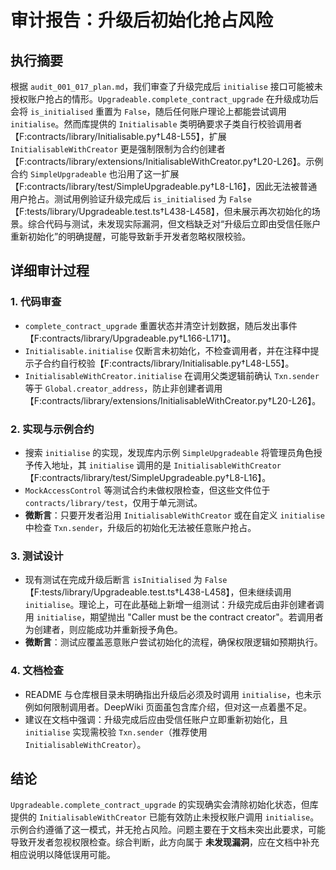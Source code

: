 # 审计报告：升级后初始化抢占风险

## 执行摘要

根据 `audit_001_017_plan.md`，我们审查了升级完成后 `initialise` 接口可能被未授权账户抢占的情形。`Upgradeable.complete_contract_upgrade` 在升级成功后会将 `is_initialised` 重置为 `False`，随后任何账户理论上都能尝试调用 `initialise`。然而库提供的 `Initialisable` 类明确要求子类自行校验调用者【F:contracts/library/Initialisable.py†L48-L55】，扩展 `InitialisableWithCreator` 更是强制限制为合约创建者【F:contracts/library/extensions/InitialisableWithCreator.py†L20-L26】。示例合约 `SimpleUpgradeable` 也沿用了这一扩展【F:contracts/library/test/SimpleUpgradeable.py†L8-L16】，因此无法被普通用户抢占。测试用例验证升级完成后 `is_initialised` 为 `False`【F:tests/library/Upgradeable.test.ts†L438-L458】，但未展示再次初始化的场景。综合代码与测试，未发现实际漏洞，但文档缺乏对“升级后立即由受信任账户重新初始化”的明确提醒，可能导致新手开发者忽略权限校验。

## 详细审计过程

### 1. 代码审查
- `complete_contract_upgrade` 重置状态并清空计划数据，随后发出事件【F:contracts/library/Upgradeable.py†L166-L171】。
- `Initialisable.initialise` 仅断言未初始化，不检查调用者，并在注释中提示子合约自行校验【F:contracts/library/Initialisable.py†L48-L55】。
- `InitialisableWithCreator.initialise` 在调用父类逻辑前确认 `Txn.sender` 等于 `Global.creator_address`，防止非创建者调用【F:contracts/library/extensions/InitialisableWithCreator.py†L20-L26】。

### 2. 实现与示例合约
- 搜索 `initialise` 的实现，发现库内示例 `SimpleUpgradeable` 将管理员角色授予传入地址，其 `initialise` 调用的是 `InitialisableWithCreator`【F:contracts/library/test/SimpleUpgradeable.py†L8-L16】。
- `MockAccessControl` 等测试合约未做权限检查，但这些文件位于 `contracts/library/test`，仅用于单元测试。
- **微断言**：只要开发者沿用 `InitialisableWithCreator` 或在自定义 `initialise` 中检查 `Txn.sender`，升级后的初始化无法被任意账户抢占。

### 3. 测试设计
- 现有测试在完成升级后断言 `isInitialised` 为 `False`【F:tests/library/Upgradeable.test.ts†L438-L458】，但未继续调用 `initialise`。理论上，可在此基础上新增一组测试：升级完成后由非创建者调用 `initialise`，期望抛出 "Caller must be the contract creator"。若调用者为创建者，则应能成功并重新授予角色。
- **微断言**：测试应覆盖恶意账户尝试初始化的流程，确保权限逻辑如预期执行。

### 4. 文档检查
- README 与仓库根目录未明确指出升级后必须及时调用 `initialise`，也未示例如何限制调用者。DeepWiki 页面虽包含库介绍，但对这一点着墨不足。
- 建议在文档中强调：升级完成后应由受信任账户立即重新初始化，且 `initialise` 实现需校验 `Txn.sender`（推荐使用 `InitialisableWithCreator`）。

## 结论

`Upgradeable.complete_contract_upgrade` 的实现确实会清除初始化状态，但库提供的 `InitialisableWithCreator` 已能有效防止未授权账户调用 `initialise`。示例合约遵循了这一模式，并无抢占风险。问题主要在于文档未突出此要求，可能导致开发者忽视权限检查。综合判断，此方向属于 **未发现漏洞**，应在文档中补充相应说明以降低误用可能。 
